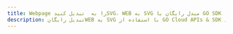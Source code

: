 ---title: Webpage را به  تبدیل کنیدSVG، WEB به SVG مبدل رایگان یا GO SDKdescription: تبدیل رایگانWEB به SVG با استفاده از GO Cloud APIs & SDK همچنین اسناد PDF را در Cloud ایجاد، ویرایش و رندر کنید.---